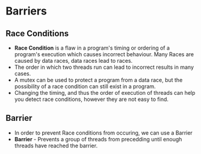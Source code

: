 # Barriers

## Race Conditions
- **Race Condition** is a flaw in a program's timing or ordering of a program's execution which causes incorrect behaviour. Many Races are caused by data races, data races lead to races.
- The order in which two threads run can lead to incorrect results in many cases.
- A mutex can be used to protect a program from a data race, but the possibility of a race condition can still exist in a program.
- Changing the timing, and thus the order of execution of threads can help you detect race conditions, however they are not easy to find.

## Barrier
- In order to prevent Race conditions from occuring, we can use a Barrier
- **Barrier** - Prevents a group of threads from precedding until enough threads have reached the barrier.